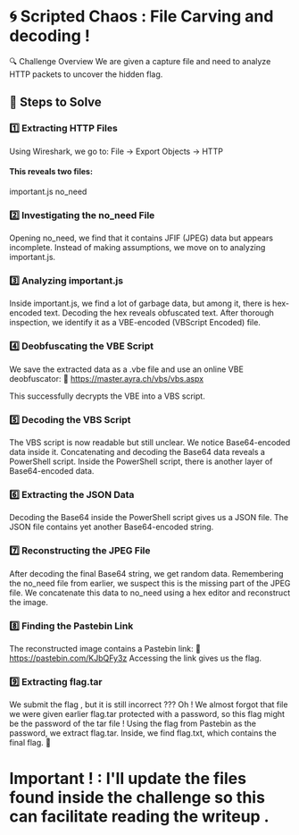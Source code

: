 # 🌀 Scripted Chaos : File Carving and decoding !
🔍 Challenge Overview
We are given a capture file and need to analyze HTTP packets to uncover the hidden flag.

## 📌 Steps to Solve

### 1️⃣ Extracting HTTP Files
Using Wireshark, we go to:
File → Export Objects → HTTP

#### This reveals two files:
important.js
no_need
### 2️⃣ Investigating the no_need File
Opening no_need, we find that it contains JFIF (JPEG) data but appears incomplete. Instead of making assumptions, we move on to analyzing important.js.

### 3️⃣ Analyzing important.js
Inside important.js, we find a lot of garbage data, but among it, there is hex-encoded text.
Decoding the hex reveals obfuscated text.
After thorough inspection, we identify it as a VBE-encoded (VBScript Encoded) file.

### 4️⃣ Deobfuscating the VBE Script
We save the extracted data as a .vbe file and use an online VBE deobfuscator: 🔗 https://master.ayra.ch/vbs/vbs.aspx

This successfully decrypts the VBE into a VBS script.

### 5️⃣ Decoding the VBS Script
The VBS script is now readable but still unclear. We notice Base64-encoded data inside it.
Concatenating and decoding the Base64 data reveals a PowerShell script.
Inside the PowerShell script, there is another layer of Base64-encoded data.

### 6️⃣ Extracting the JSON Data
Decoding the Base64 inside the PowerShell script gives us a JSON file.
The JSON file contains yet another Base64-encoded string.

### 7️⃣ Reconstructing the JPEG File
After decoding the final Base64 string, we get random data.
Remembering the no_need file from earlier, we suspect this is the missing part of the JPEG file.
We concatenate this data to no_need using a hex editor and reconstruct the image.

### 8️⃣ Finding the Pastebin Link
The reconstructed image contains a Pastebin link: 🔗 https://pastebin.com/KJbQFy3z
Accessing the link gives us the flag.

### 9️⃣ Extracting flag.tar
We submit the flag , but it is still incorrect ??? 
Oh ! We almost forgot that file we were given earlier flag.tar protected with a password, so this flag might be the password of the tar file !
Using the flag from Pastebin as the password, we extract flag.tar.
Inside, we find flag.txt, which contains the final flag. 🎉

# Important ! : I'll update the files found inside the challenge so this can facilitate reading the writeup .
